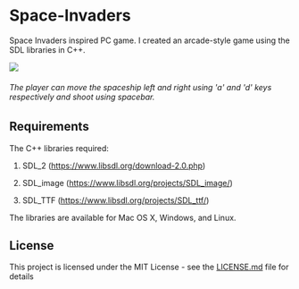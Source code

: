 # Space-Invaders
Space Invaders inspired PC game. 
I created an arcade-style game using the SDL libraries in C++.

![](https://github.com/ShrishShankar/Space-Invaders/blob/master/space_invaders%20gif.gif)
###### The player can move the spaceship left and right using 'a' and 'd' keys respectively and shoot using spacebar.

## Requirements
The C++ libraries required:
1. SDL_2 (https://www.libsdl.org/download-2.0.php)

2. SDL_image (https://www.libsdl.org/projects/SDL_image/)

3. SDL_TTF (https://www.libsdl.org/projects/SDL_ttf/)

The libraries are available for Mac OS X, Windows, and Linux.

## License

This project is licensed under the MIT License - see the [LICENSE.md](LICENSE.md) file for details

